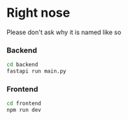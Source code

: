 # Right nose
Please don't ask why it is named like so

### Backend
```bash
cd backend
fastapi run main.py
```

### Frontend
```bash
cd frontend
npm run dev
```
